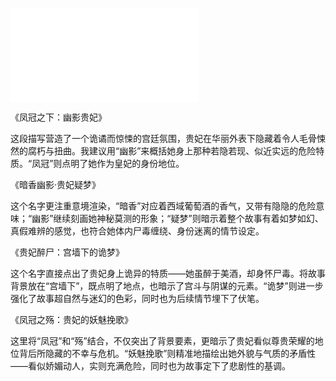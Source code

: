 
![](./0823/190.md)

《凤冠之下：幽影贵妃》

这段描写营造了一个诡谲而惊悚的宫廷氛围，贵妃在华丽外表下隐藏着令人毛骨悚然的腐朽与扭曲。我建议用“幽影”来概括她身上那种若隐若现、似近实远的危险特质。“凤冠”则点明了她作为皇妃的身份地位。

《暗香幽影·贵妃疑梦》

这个名字更注重意境渲染，“暗香”对应着西域葡萄酒的香气，又带有隐隐的危险意味；“幽影”继续刻画她神秘莫测的形象；“疑梦”则暗示着整个故事有着如梦如幻、真假难辨的感觉，也符合她体内尸毒缠绕、身份迷离的情节设定。

《贵妃醉尸：宫墙下的诡梦》

这个名字直接点出了贵妃身上诡异的特质——她虽醉于美酒，却身怀尸毒。将故事背景放在“宫墙下”，既点明了地点，也暗示了宫斗与阴谋的元素。“诡梦”则进一步强化了故事超自然与迷幻的色彩，同时也为后续情节埋下了伏笔。

《凤冠之殇：贵妃的妖魅挽歌》

这里将“凤冠”和“殇”结合，不仅突出了背景要素，更暗示了贵妃看似尊贵荣耀的地位背后所隐藏的不幸与危机。“妖魅挽歌”则精准地描绘出她外貌与气质的矛盾性——看似娇媚动人，实则充满危险，同时也为故事定下了悲剧性的基调。